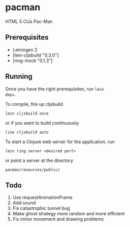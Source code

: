 # pacman

HTML 5 ClJs Pac-Man

## Prerequisites

* Leiningen 2
* [lein-cljsbuild "0.3.0"]
* [ring-mock "0.1.3"]


## Running

Once you have the right prerequisites, run <code>lein deps</code>. 

To compile, fire up cljsbuild

	lein cljsbuild once

or if you want to build continuously 

	line cljsbuild auto 

To start a Clojure web server for the application, run

    lein ring server <desired port>
   
or point a server at the directory

	pacman/resources/public/

## Todo
1. Use requestAnimationFrame
2. Add sound
3. Fix catastrophic tunnel bug
4. Make ghost strategy more random and more efficient
5. Fix minor movement and drawing problems